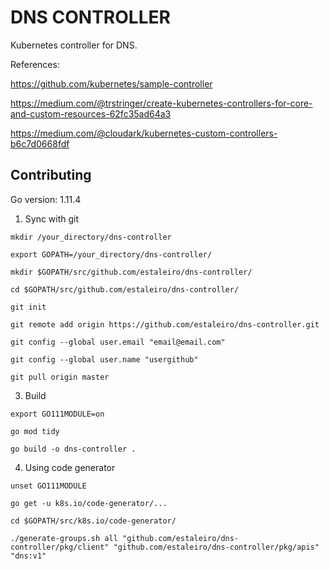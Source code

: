 # DNS CONTROLLER

Kubernetes controller for DNS.

References:

https://github.com/kubernetes/sample-controller

https://medium.com/@trstringer/create-kubernetes-controllers-for-core-and-custom-resources-62fc35ad64a3

https://medium.com/@cloudark/kubernetes-custom-controllers-b6c7d0668fdf

## Contributing

Go version: 1.11.4

1. Sync with git

```
mkdir /your_directory/dns-controller

export GOPATH=/your_directory/dns-controller/

mkdir $GOPATH/src/github.com/estaleiro/dns-controller/

cd $GOPATH/src/github.com/estaleiro/dns-controller/

git init

git remote add origin https://github.com/estaleiro/dns-controller.git

git config --global user.email "email@email.com"

git config --global user.name "usergithub"

git pull origin master
```

3. Build

```
export GO111MODULE=on

go mod tidy

go build -o dns-controller .
```

4. Using code generator

```
unset GO111MODULE

go get -u k8s.io/code-generator/...

cd $GOPATH/src/k8s.io/code-generator/

./generate-groups.sh all "github.com/estaleiro/dns-controller/pkg/client" "github.com/estaleiro/dns-controller/pkg/apis" "dns:v1"
```

